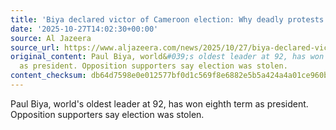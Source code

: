 ```yaml
---
title: 'Biya declared victor of Cameroon election: Why deadly protests broke out'
date: '2025-10-27T14:02:30+00:00'
source: Al Jazeera
source_url: https://www.aljazeera.com/news/2025/10/27/biya-declared-victor-of-cameroon-election-why-deadly-protests-broke-out?traffic_source=rss
original_content: Paul Biya, world&#039;s oldest leader at 92, has won eighth term
  as president. Opposition supporters say election was stolen.
content_checksum: db64d7598e0e012577bf0d1c569f8e6882e5b5a424a4a01ce960bde926325df5
---
```


Paul Biya, world's oldest leader at 92, has won eighth term as president. Opposition supporters say election was stolen.

